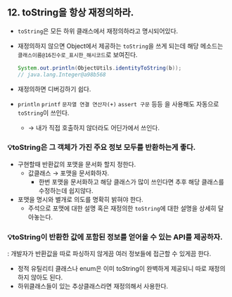 ## 12. toString을 항상 재정의하라.

- `toString`은 모든 하위 클래스에서 재정의하라고 명시되어있다.

- 재정의하지 않으면 Object에서 제공하는 `toString`을 쓰게 되는데 해당 메소드는 `클래스이름@16진수로_표시한_해시코드`로 보여진다.

    ```java
    System.out.println(ObjectUtils.identityToString(b));
    // java.lang.Integer@a98b568
    ```

- 재정의하면 디버깅하기 쉽다.

- `println` `printf` `문자열 연결 연산자(+)` `assert 구문` 등등 을 사용해도 자동으로 `toString`이 쓰인다.

    - → 내가 직접 호출하지 않더라도 어딘가에서 쓰인다.

### 💡toString은 그 객체가 가진 주요 정보 모두를 반환하는게 좋다.

- 구현할때 반환값의 포맷을 문서화 할지 정한다.
    - 값클래스 → 포맷을 문서화하자.
        - 한번 포맷을 문서화하고 해당 클래스가 많이 쓰인다면 추후 해당 클래스를 수정하는데 쉽지않다.
- 포맷을 명시와 별개로 의도를 명확히 밝혀야 한다.
    - 주석으로 포맷에 대한 설명 혹은 재정의한 `toString`에 대한 설명을 상세히 달아놓는다.

### 💡toString이 반환한 값에 포함된 정보를 얻어올 수 있는 API를 제공하자.

: 개발자가 반환값을 따로 파싱하지 않게끔 여러 정보들에 접근할 수 있게끔 한다.

- 정적 유틸리티 클래스나 enum은 이미 toString이 완벽하게 제공되니 따로 재정의하지 않아도 된다.
- 하위클래스들이 있는 추상클래스라면 재정의해서 사용한다.